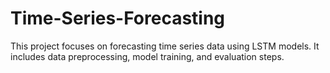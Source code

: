 # Time-Series-Forecasting
This project focuses on forecasting time series data using LSTM models. It includes data preprocessing, model training, and evaluation steps.
